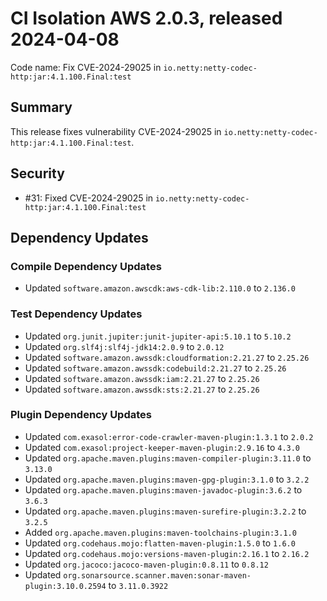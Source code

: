 # CI Isolation AWS 2.0.3, released 2024-04-08

Code name: Fix CVE-2024-29025 in `io.netty:netty-codec-http:jar:4.1.100.Final:test`

## Summary

This release fixes vulnerability CVE-2024-29025 in `io.netty:netty-codec-http:jar:4.1.100.Final:test`.

## Security

* #31: Fixed CVE-2024-29025 in `io.netty:netty-codec-http:jar:4.1.100.Final:test`

## Dependency Updates

### Compile Dependency Updates

* Updated `software.amazon.awscdk:aws-cdk-lib:2.110.0` to `2.136.0`

### Test Dependency Updates

* Updated `org.junit.jupiter:junit-jupiter-api:5.10.1` to `5.10.2`
* Updated `org.slf4j:slf4j-jdk14:2.0.9` to `2.0.12`
* Updated `software.amazon.awssdk:cloudformation:2.21.27` to `2.25.26`
* Updated `software.amazon.awssdk:codebuild:2.21.27` to `2.25.26`
* Updated `software.amazon.awssdk:iam:2.21.27` to `2.25.26`
* Updated `software.amazon.awssdk:sts:2.21.27` to `2.25.26`

### Plugin Dependency Updates

* Updated `com.exasol:error-code-crawler-maven-plugin:1.3.1` to `2.0.2`
* Updated `com.exasol:project-keeper-maven-plugin:2.9.16` to `4.3.0`
* Updated `org.apache.maven.plugins:maven-compiler-plugin:3.11.0` to `3.13.0`
* Updated `org.apache.maven.plugins:maven-gpg-plugin:3.1.0` to `3.2.2`
* Updated `org.apache.maven.plugins:maven-javadoc-plugin:3.6.2` to `3.6.3`
* Updated `org.apache.maven.plugins:maven-surefire-plugin:3.2.2` to `3.2.5`
* Added `org.apache.maven.plugins:maven-toolchains-plugin:3.1.0`
* Updated `org.codehaus.mojo:flatten-maven-plugin:1.5.0` to `1.6.0`
* Updated `org.codehaus.mojo:versions-maven-plugin:2.16.1` to `2.16.2`
* Updated `org.jacoco:jacoco-maven-plugin:0.8.11` to `0.8.12`
* Updated `org.sonarsource.scanner.maven:sonar-maven-plugin:3.10.0.2594` to `3.11.0.3922`
